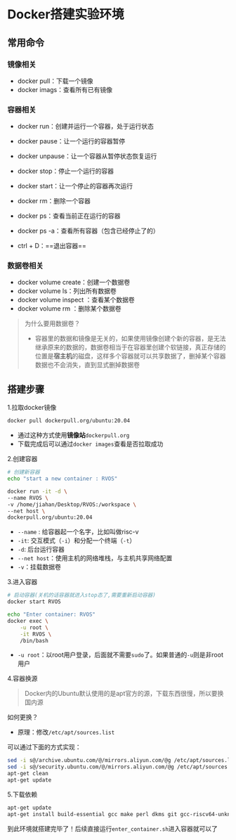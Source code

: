 # Docker搭建实验环境

## 常用命令

### 镜像相关

- docker pull：下载一个镜像
- docker imags：查看所有已有镜像

### 容器相关

- docker run：创建并运行一个容器，处于运行状态
- docker pause：让一个运行的容器暂停
- docker unpause：让一个容器从暂停状态恢复运行
- docker stop：停止一个运行的容器
- docker start：让一个停止的容器再次运行

- docker rm：删除一个容器

- docker ps：查看当前正在运行的容器

- docker ps -a：查看所有容器（包含已经停止了的）

- ctrl + D：==退出容器==

### 数据卷相关

- docker volume create：创建一个数据卷
- docker volume ls：列出所有数据卷
- docker volume inspect ：查看某个数据卷
- docker volume rm ：删除某个数据卷

> 为什么要用数据卷？
>
> - 容器里的数据和镜像是无关的，如果使用镜像创建个新的容器，是无法继承原来的数据的，数据卷相当于在容器里创建个软链接，真正存储的位置是**宿主机**的磁盘，这样多个容器就可以共享数据了，删掉某个容器数据也不会消失，直到显式删掉数据卷



## 搭建步骤

1.拉取docker镜像

```bash
docker pull dockerpull.org/ubuntu:20.04 
```

- 通过这种方式使用**镜像站**`dockerpull.org`
- 下载完成后可以通过`docker images`查看是否拉取成功



2.创建容器

```bash
# 创建新容器
echo "start a new container : RVOS"

docker run -it -d \
--name RVOS \
-v /home/jiahan/Desktop/RVOS:/workspace \
--net host \
dockerpull.org/ubuntu:20.04
```

- `--name` : 给容器起一个名字，比如叫做risc-v
- `-it`: 交互模式（`-i`）和分配一个终端（`-t`）
- `-d`: 后台运行容器
- `--net host`：使用主机的网络堆栈，与主机共享网络配置
- `-v`：挂载数据卷



3.进入容器

```sh
# 启动容器(关机的话容器就进入stop态了,需要重新启动容器)
docker start RVOS

echo "Enter container: RVOS"
docker exec \
    -u root \
    -it RVOS \
    /bin/bash
```

- `-u root`：以root用户登录，后面就不需要`sudo`了。如果普通的`-u`则是非root用户



4.容器换源

> Docker内的Ubuntu默认使用的是apt官方的源，下载东西很慢，所以要换国内源

如何更换？

- 原理：修改`/etc/apt/sources.list`

可以通过下面的方式实现：

```bash
sed -i s@/archive.ubuntu.com/@/mirrors.aliyun.com/@g /etc/apt/sources.list
sed -i s@/security.ubuntu.com/@/mirrors.aliyun.com/@g /etc/apt/sources.list
apt-get clean
apt-get update
```



5.下载依赖

```bash
apt-get update
apt-get install build-essential gcc make perl dkms git gcc-riscv64-unknown-elf gdb-multiarch qemu-system-misc
```



到此环境就搭建完毕了！后续直接运行`enter_container.sh`进入容器就可以了

